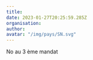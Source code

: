 ```yaml
---
title: 
date: 2023-01-27T20:25:59.285Z
organisation: 
author: 
avatar: "/img/pays/SN.svg"
---
```


No au 3 ème mandat 